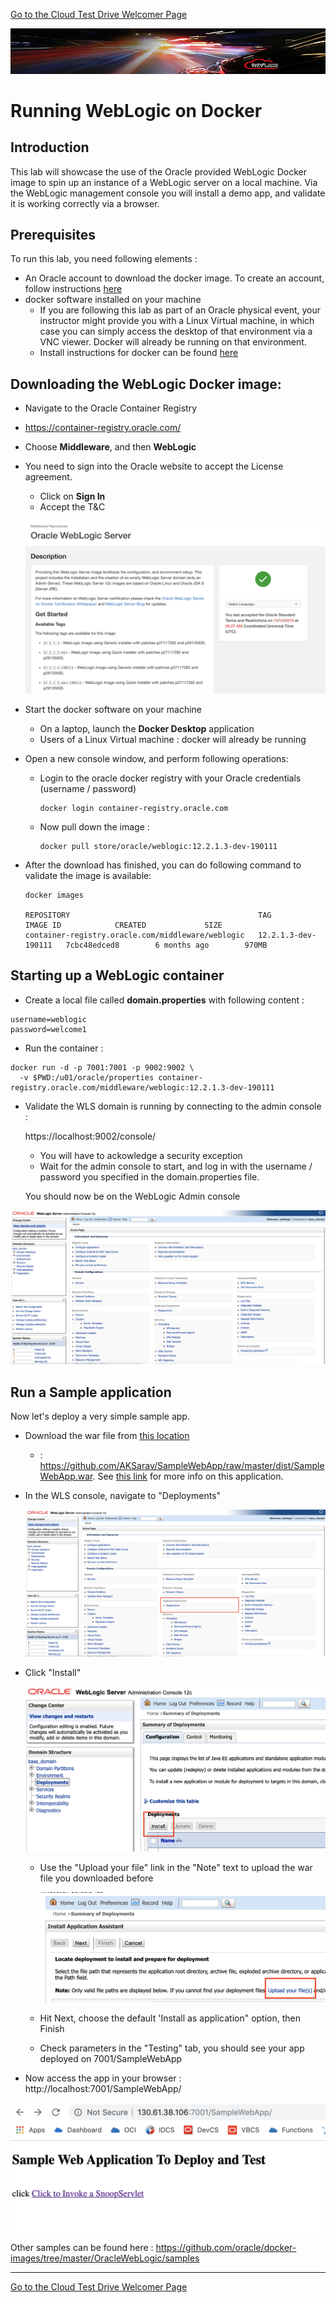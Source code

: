 [Go to the Cloud Test Drive Welcomer Page](../../readme.md)

![](../../common/images/customer.logo2.png)

# Running WebLogic on Docker

## Introduction

This lab will showcase the use of the Oracle provided WebLogic Docker image to spin up an instance of a WebLogic server on a local machine.  Via the WebLogic management console you will install a demo app, and validate it is working correctly via a browser. 

## Prerequisites

To run this lab, you need following elements : 

- An Oracle account to download the docker image.  To create an account, follow instructions [here](https://profile.oracle.com/myprofile/account/create-account.jspx)
- docker software installed on your machine
  - If you are following this lab as part of an Oracle physical event, your instructor might provide you with a Linux Virtual machine, in which case you can simply access the desktop of that environment via a VNC viewer.  Docker will already be running on that environment.
  - Install instructions for docker can be found [here](https://www.docker.com/products/docker-desktop)

## Downloading the WebLogic Docker image:

- Navigate to the Oracle Container Registry
  
- https://container-registry.oracle.com/
  
- Choose **Middleware**, and then **WebLogic**

- You need to sign into the Oracle website to accept the License agreement.

  - Click on **Sign In**
  - Accept the T&C

  ![image-20191215140640623](images/wls-download.png)

  

- Start the docker software on your machine

  - On a laptop, launch the **Docker Desktop** application
  - Users of a Linux Virtual machine : docker will already be running

- Open a new console window, and perform following operations:

  - Login to the oracle docker registry with your Oracle credentials (username / password)

    ```
    docker login container-registry.oracle.com
    ```

  - Now pull down the image :

    ```
    docker pull store/oracle/weblogic:12.2.1.3-dev-190111
    ```

- After the download has finished, you can do following command to validate the image is available:

  ```
  docker images
  
  REPOSITORY                                          TAG                   IMAGE ID            CREATED             SIZE
  container-registry.oracle.com/middleware/weblogic   12.2.1.3-dev-190111   7cbc48edced8        6 months ago        970MB
  
  ```

  

## Starting up a WebLogic container

- Create a local file called **domain.properties** with following content :

```
username=weblogic
password=welcome1
```

- Run the container : 

```
docker run -d -p 7001:7001 -p 9002:9002 \
  -v $PWD:/u01/oracle/properties container-registry.oracle.com/middleware/weblogic:12.2.1.3-dev-190111
```

- Validate the WLS domain is running by connecting to the admin console : 
  
  https://localhost:9002/console/

  - You will have to ackowledge a security exception
  - Wait for the admin console to start, and log in with the username / password you specified in the domain.properties file.
  
  You should now be on the WebLogic Admin console 

![image-20191215140440900](images/wls-console.png)



## Run a Sample application

Now let's deploy a very simple sample app.

- Download the war file from [this location](https://github.com/AKSarav/SampleWebApp/raw/master/dist/SampleWebApp.war)

  -  : https://github.com/AKSarav/SampleWebApp/raw/master/dist/SampleWebApp.war.  See [this link](https://www.middlewareinventory.com/blog/sample-web-application-war-file-download/) for more info on this application.

- In the WLS console, navigate to "Deployments"

  ![image-20191215140440900](images/wls-console-depl.png)

  

- Click "Install"

  ![image-20191215143121170](images/install-app.png)

  

  - Use the "Upload your file" link in the "Note" text to upload the war file you downloaded before

    ![image-20191215143419650](images/upload.png)

  - Hit Next, choose the default 'Install as application" option, then Finish

  - Check parameters in the "Testing" tab, you should see your app deployed on 7001/SampleWebApp

- Now access the app in your browser : http://localhost:7001/SampleWebApp/

![image-20191215142829100](images/sample-app.png)

Other samples can be found here : https://github.com/oracle/docker-images/tree/master/OracleWebLogic/samples





---

[Go to the Cloud Test Drive Welcomer Page](../../readme.md)